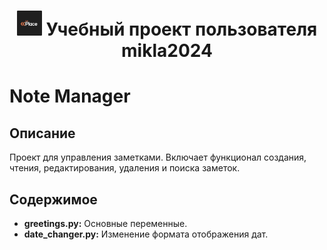 <h1 align="center">
<a href=""> <img src="831BD29C-6953-4535-9F2B-AB29057E5185.jpeg" height="40"/></a>
 Учебный проект пользователя mikla2024</h1>

# Note Manager
## Описание
Проект для управления заметками. Включает функционал создания, чтения, редактирования, удаления и поиска заметок.

## Содержимое
- **greetings.py:** Основные переменные.
- **date_changer.py:** Изменение формата отображения дат.

